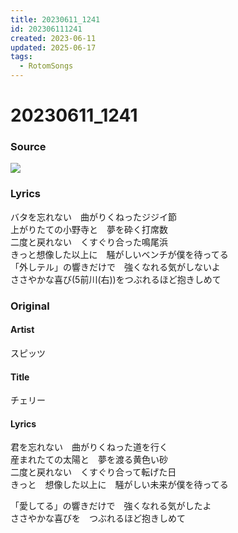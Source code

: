 ```yaml
---
title: 20230611_1241
id: 202306111241
created: 2023-06-11
updated: 2025-06-17
tags:
  - RotomSongs
---
```

# 20230611_1241

### Source

![](https://x.com/Starlystrongest/status/1667738882354614280)

### Lyrics

バタを忘れない　曲がりくねったジジイ節  
上がりたての小野寺と　夢を砕く打席数  
二度と戻れない　くすぐり合った鳴尾浜  
きっと想像した以上に　騒がしいベンチが僕を待ってる  
「外しテル」の響きだけで　強くなれる気がしないよ  
ささやかな喜び(5前川(右))をつぶれるほど抱きしめて  

### Original

#### Artist

スピッツ

#### Title

チェリー

#### Lyrics

君を忘れない　曲がりくねった道を行く  
産まれたての太陽と　夢を渡る黄色い砂  
二度と戻れない　くすぐり合って転げた日  
きっと　想像した以上に　騒がしい未来が僕を待ってる  
  
「愛してる」の響きだけで　強くなれる気がしたよ  
ささやかな喜びを　つぶれるほど抱きしめて



